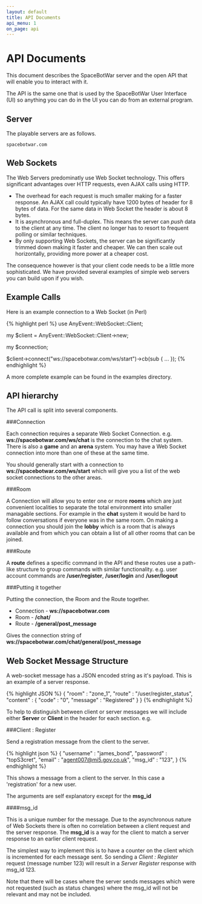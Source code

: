 ```yaml
---
layout: default
title: API Documents
api_menu: 1
on_page: api
---
```


API Documents
=============

This document describes the SpaceBotWar server and the open API that will 
enable you to interact with it.

The API is the same one that is used by the SpaceBotWar User Interface (UI)
so anything you can do in the UI you can do from an external program.

Server
------

The playable servers are as follows.

    spacebotwar.com

Web Sockets
-----------

The Web Servers predominatly use Web Socket technology. This offers significant
advantages over HTTP requests, even AJAX calls using HTTP.

  * The overhead for each request is much smaller making for a faster response. An AJAX call could typically have 1200 bytes of header for 8 bytes of data. For the same data in Web Socket the header is about 8 bytes.
  * It is asynchronous and full-duplex. This means the server can *push* data to the client at any time. The client no longer has to resort to frequent polling or similar techniques.
  * By only supporting Web Sockets, the server can be significantly trimmed down making it faster and cheaper. We can then scale out horizontally, providing more power at a cheaper cost.

The consequence however is that your client code needs to be a little more sophisticated. We have provided
several examples of simple web servers you can build upon if you wish.

Example Calls
-------------

Here is an example connection to a Web Socket (in Perl)

{% highlight perl %}
use AnyEvent::WebSocket::Client;

my $client = AnyEvent::WebSocket::Client->new;

my $connection;

$client->connect("ws://spacebotwar.com/ws/start")->cb(sub {
    ...
});
{% endhighlight %}

A more complete example can be found in the examples directory.

API hierarchy
-------------

The API call is split into several components.

###Connection

Each connection requires a separate Web Socket Connection. e.g. **ws://spacebotwar.com/ws/chat** is
the connection to the chat system. There is also a **game** and an **arena** system. You may have a
Web Socket connection into more than one of these at the same time.

You should generally start with a connection to **ws://spacebotwar.com/ws/start** which will give
you a list of the web socket connections to the other areas.

###Room

A Connection will allow you to enter one or more **rooms** which are just convenient localities to
separate the total environment into smaller managable sections. For example in the **chat** system
it would be hard to follow conversations if everyone was in the same room. On making a connection
you should join the **lobby** which is a room that is always available and from which you can obtain
a list of all other rooms that can be joined.

###Route

A **route** defines a specific command in the API and these routes use a path-like structure to
group commands with similar functionality. e.g. user account commands are **/user/register**, 
**/user/login** and **/user/logout**


###Putting it together

Putting the connection, the Room and the Route together.

  * Connection - **ws://spacebotwar.com**
  * Room - **/chat/**
  * Route - **/general/post_message**

Gives the connection string of **ws://spacebotwar.com/chat/general/post_message**

Web Socket Message Structure
----------------------------

A web-socket message has a JSON encoded string as it's payload. This is an example of a server response.

{% highlight JSON %}
{ "room" : "zone_1", "route" : "/user/register_status", "content" : { "code" : "0", "message" : "Registered" } }
{% endhighlight %}

To help to distinguish between client or server messages we will include either **Server** or **Client**
in the header for each section. e.g.

###Client : Register

Send a registration message from the client to the server.

{% highlight json %}
{
    "username"  : "james_bond",
    "password"  : "topS3cret",
    "email"     : "agent007@mi5.gov.co.uk",
    "msg_id"    : "123",
}
{% endhighlight %}

This shows a message from a client to the server. In this case a 'registration' for a new user.

The arguments are self explanatory except for the **msg_id**

####msg_id

This is a unique number for the message. Due to the asynchronous nature of Web Sockets
there is often no correlation between a client request and the server response. The **msg_id**
is a way for the client to match a server response to an earlier client request.

The simplest way to implement this is to have a counter on the client which is incremented for
each message sent. So sending a *Client : Register* request (message number 123) will result in
a *Server Register* response with msg_id 123.

Note that there will be cases where the server sends messages which were not requested (such as
status changes) where the msg_id will not be relevant and may not be included.


